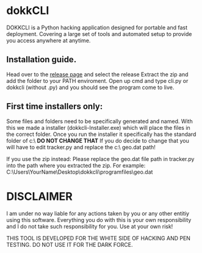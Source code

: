 # dokkCLI
DOKKCLI is a Python hacking application designed for portable and fast deployment.
Covering a large set of tools and automated setup to provide you access anywhere at anytime.


## Installation guide.
Head over to the [release page](https://github.com/SenpaiDesi/dokkCLI/releases) and select the release
Extract the zip and add the folder to your PATH enviroment.
Open up cmd and type cli.py or dokkcli (without .py)  and you should see the program come to live.

## First time installers only:
Some files and folders need to be specifically generated and named.
With this we made a installer (dokkcli-Installer.exe) which will place the files in the correct folder.
Once you run the installer it specifically has the standard folder of c:\ **DO NOT CHANGE THAT**
If you do decide to change that you will have to edit tracker.py and replace the c:\ geo.dat path!

If you use the zip instead:
Please replace the geo.dat file path in tracker.py into the path where you extracted the zip. 
For example: C:\Users\YourName\Desktop\dokkcli\programfiles\geo.dat


# DISCLAIMER
I am under no way liable for any actions taken by you or any other entitiy using this software.
Everything you do with this is your own responsibility and I do not take such responsibility for you.
Use at your own risk!

THIS TOOL IS DEVELOPED FOR THE WHITE SIDE OF HACKING AND PEN TESTING. DO NOT USE IT  FOR THE DARK FORCE.
